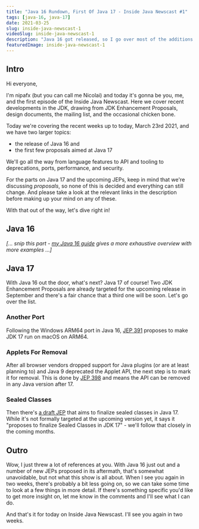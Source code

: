 ```yaml
---
title: "Java 16 Rundown, First Of Java 17 - Inside Java Newscast #1"
tags: [java-16, java-17]
date: 2021-03-25
slug: inside-java-newscast-1
videoSlug: inside-java-newscast-1
description: "Java 16 got released, so I go over most of the additions like records, Stream APIs, Unix Domain Socket support, and much more. Then there's a first glimpse at Java 17."
featuredImage: inside-java-newscast-1
---
```


## Intro

Hi everyone,

I'm nipafx (but you can call me Nicolai) and today it's gonna be you, me, and the first episode of the Inside Java Newscast.
Here we cover recent developments in the JDK, drawing from JDK Enhancement Proposals, design documents, the mailing list, and the occasional chicken bone.

Today we're covering the recent weeks up to today, March 23rd 2021, and we have two larger topics:

* the release of Java 16 and
* the first few proposals aimed at Java 17

We'll go all the way from language features to API and tooling to deprecations, ports, performance, and security.

For the parts on Java 17 and the upcoming JEPs, keep in mind that we're discussing _proposals_, so none of this is decided and everything can still change.
And please take a look at the relevant links in the description before making up your mind on any of these.

With that out of the way, let's dive right in!

## Java 16

_[... snip this part - [my Java 16 guide][NFX] gives a more exhaustive overview with more examples ...]_

[NFX]: java-16-guide

<!--
The biggest news is of course the release of Java 16 last week.
No way can I explain all the features in detail - let alone the myriad of bug fixes - but I can give you a brief intro to most of the additions with lots of links in the description, so you can follow up on what you find most interesting.
Here we go, Java 16!

[JPC]: https://inside.java/2021/03/16/podcast-015/

### 1

Let's start with language features.
Records are data-centric types that don't need encapsulation.
You declare so-called components (in parenthesis behind the class name) and the compiler will create a final field and accessor for each as well as a constructor, `equals`, `hashCode`, and `toString` methods that use all components.
If you don't want to change any of the default behaviors, you can get away with a complete record definition that fits into one line.

[R1]: https://openjdk.java.net/jeps/395
[R2]: https://www.infoq.com/articles/java-14-feature-spotlight/
[R3]: https://inside.java/2021/03/12/simpler-serilization-with-records/

### 2

With type pattern matching you can check whether a variable is of a certain type and, if so, create a new variable of that type, so you can use it without casting.
All you need to do is append the new variable's name after a regular `instanceof` check.

[PM1]: https://openjdk.java.net/jeps/394
[PM2]: https://www.infoq.com/articles/java-14-feature-spotlight/
[PM3]: https://nipafx.dev/java-type-pattern-matching

### 3

Sealed classes, which are in their second preview in Java 16, give you a fine-grained way to manage inheritance between Java's default free-for-all and the very restrictive `final` keyword (leaving out shenanigans with package-visible constructors).
When declaring a sealed class or interface, you must list all the types that can directly extend it - the compiler will then make sure no other type does the same.

[SC1]: https://openjdk.java.net/jeps/397
[SC2]: https://www.infoq.com/articles/java-sealed-classes/

### 4

We're coming to API additions.
The stream API was extended with two new methods:
`mapMulti` is essentially a more imperative `flatMap` for very specific situations.
`toList` can replace the more verbose `collect(toList())` (and potentially be faster) wherever you can live with the stream's results ending up in a list that's `null`-tolerant and shallowly immutable (or unmodifiable).

[API]: https://javaalmanac.io/jdk/16/apidiff/15/
[S1]: https://nipafx.dev/java-16-stream-mapmulti
[S2]: https://bugs.openjdk.java.net/browse/JDK-8180352
[S3]: https://marxsoftware.blogspot.com/2020/12/jdk16-stream-to-list.html

### 5

The HTTP/2 API also gets two additions:
If you have an `HttpRequest` and want to create a similar one, you can now clone it to a new builder with an overload for `HttpRequest::newBuilder`.
If you have several `BodyPublisher`s whose output you want to concatenate, `BodyPublishers::concat` is there for you.

[H1]: https://bugs.openjdk.java.net/browse/JDK-8252304
[H2]: https://bugs.openjdk.java.net/browse/JDK-8252382

### 6

The `ServerSocketChannel` and `SocketChannel` classes can now use Unix domain sockets, which are faster and safer than the TCP/IP stack yet limited to connections on the same host.
This works on Linux, Mac, and - despite their name - Windows 10 and Windows Server 2019.

[U1]: https://openjdk.java.net/jeps/380
[U2]: https://www.morling.dev/blog/talking-to-postgres-through-java-16-unix-domain-socket-channels/
[U3]: java-unix-domain-sockets

### 7

.. is a three-for-one because that's how many APIs Project Panama currently has in incubation:

* the foreign-memory access API lets you operate on, well, foreign memory, meaning native, persistent, and managed heap memory
* the foreign linker API builds on that and wants to replace JNI with a better, pure Java variant
* the vector API unlocks SIMD programming in Java with vector computations that reliably compile at runtime to optimal vector hardware instructions on supported CPU architectures

[FM1]: https://openjdk.java.net/jeps/393
[FM2]: https://inside.java/2020/12/11/podcast-009/
[FM3]: https://inside.java/2021/01/25/memory-access-pulling-all-the-threads/

[FL1]: https://openjdk.java.net/jeps/389
[FL2]: https://inside.java/2020/12/21/podcast-010/
[FL3]: https://blog.arkey.fr/2021/02/20/a-practical-look-at-jep-389-in-jdk16-with-libsodium/

[V1]: https://openjdk.java.net/jeps/338
[V2]: https://inside.java/2020/11/17/podcast-007/
[V3]: https://www.morling.dev/blog/fizzbuzz-simd-style/

### 8

Switching to tooling, it is now possible to stream JDK Flight Recorder events over JMX.
A remote streaming connection from the server (which runs the app) to the client (which runs the JFR tool) writes the same kind of file as an app on the client would, so existing JFR tools, which operate on this kind of files, require little change.

Speaking of JFR, the profiling and diagnostics tool JDK Mission Control uses it extensively and its newest version 8 was released in February.

[JFR1]: https://bugs.openjdk.java.net/browse/JDK-8253898
[JFR2]: https://www.morling.dev/blog/rest-api-monitoring-with-custom-jdk-flight-recorder-events/
[JMC]: https://github.com/openjdk/jmc

### 9

jpackage came out of incubation.
With it, you can create platform-specific packages that can then be installed as is common for each OS, for example with a package manager on Linux systems or double-clicking on Windows.
As for packaging formats, it supports deb and rpm on Linux, pkg and dmg on macOS, and msi and exe on Windows.

[JP1]: https://openjdk.java.net/jeps/392
[JP2]: https://www.infoq.com/news/2019/03/jep-343-jpackage/
[JP3]: https://inside.java/2021/02/11/podcast-012/

### 10

Then there's performance.
As with each Java version, 16 ships with a lot of performance-related work.
Hotspot, Parallel GC, G1, ZGC, Shenandoah - they all got better.
If you're in the cloud, more performance equals fewer costs - if nothing else, maybe this convinces your CTO to let you get past 11.

[PERF]: https://nipafx.dev/java-16-guide/#performance

### 11

As with performance, security improves as well.
From cryptographic algorithms like SHA-3 and new certificate authorities to improved JAR signing, there's a number of additions.
Removals are always part of the security story as well and so root certificates with 1024-bit keys have been removed and TLS 1.0 and 1.1 are now disabled by default.

[SEC]: https://seanjmullan.org/blog/2021/03/18/jdk16

### 12

This is a quick one, there are two new ports.
The JDK codebase now supports Windows on ARM64 as well as Alpine Linux.

[WARM]: https://openjdk.java.net/jeps/388

### 13

.. and last but not least, there are two new important deprecations/limitations:
First, primitive wrapper constructors are deprecated for removal and synchronizing on such instances yields warnings.
Second, the module system now strongly encapsulates internals for code on the class path, i.e. `--illegal-access=deny` becomes the default.
That means without further configuration, the module system will no longer allow code from the class path to access internal JDK APIs.
Keep in mind that this does not impact the use of the infamous `sun.misc.Unsafe` because, for the time being, it is actually exported by a module called _jdk.unsupported_.

And that's most of Java 16, one of the larger recent releases.
Records are of course the big star, but I gotta say, I really like the first step towards pattern matching and `Stream::toList` - a very welcome and seemingly straightforward addition with a surprisingly tricky history.
Do you have a favorite feature?
Let me know in the comments.

[DEPR]: https://openjdk.java.net/jeps/390
[ENC]: https://openjdk.java.net/jeps/396
-->


## Java 17

With Java 16 out the door, what's next?
Java 17 of course!
Two JDK Enhancement Proposals are already targeted for the upcoming release in September and there's a fair chance that a third one will be soon.
Let's go over the list.

### Another Port

Following the Windows ARM64 port in Java 16, [JEP 391] proposes to make JDK 17 run on macOS on ARM64.

[JEP 391]: https://openjdk.java.net/jeps/391

### Applets For Removal

After all browser vendors dropped support for Java plugins (or are at least planning to) and Java 9 deprecated the Applet API, the next step is to mark it for removal.
This is done by [JEP 398] and means the API can be removed in any Java version after 17.

[JEP 398]: https://openjdk.java.net/jeps/398

### Sealed Classes

Then there's [a draft JEP][SC3] that aims to finalize sealed classes in Java 17.
While it's not formally targeted at the upcoming version yet, it says it "proposes to finalize Sealed Classes in JDK 17" - we'll follow that closely in the coming months.

[SC3]: https://openjdk.java.net/jeps/8260514

## Outro

Wow, I just threw a lot of references at you.
With Java 16 just out and a number of new JEPs proposed in its aftermath, that's somewhat unavoidable, but not what this show is all about.
When I see you again in two weeks, there's probably a bit less going on, so we can take some time to look at a few things in more detail.
If there's something specific you'd like to get more insight on, let me know in the comments and I'll see what I can do.

And that's it for today on Inside Java Newscast.
I'll see you again in two weeks.
